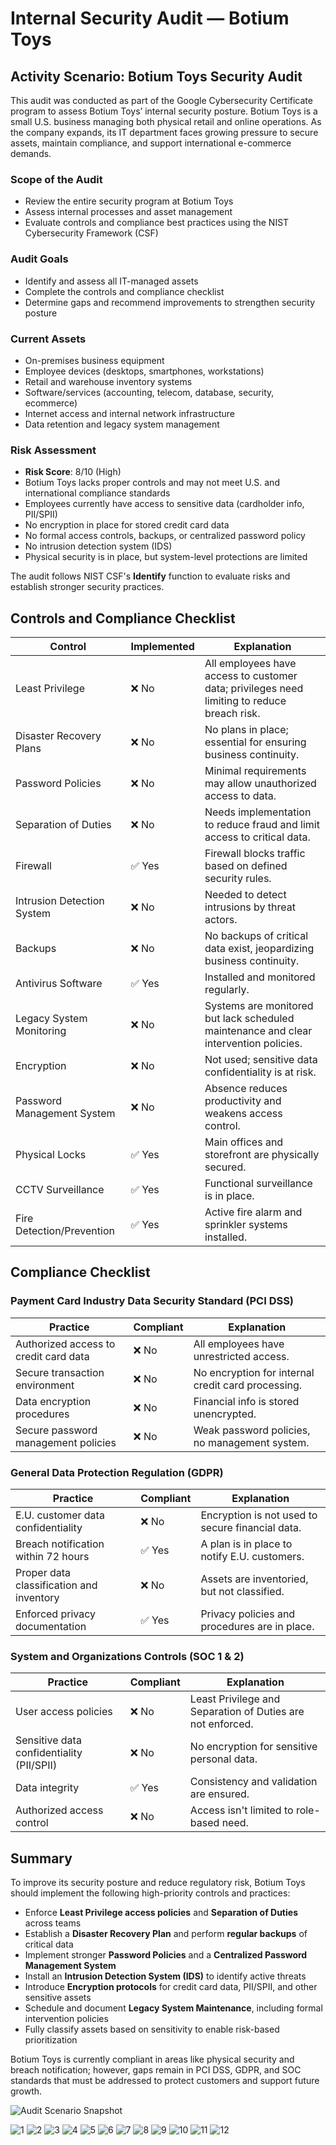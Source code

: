 # Internal Security Audit — Botium Toys
## Activity Scenario: Botium Toys Security Audit

This audit was conducted as part of the Google Cybersecurity Certificate program to assess Botium Toys’ internal security posture. Botium Toys is a small U.S. business managing both physical retail and online operations. As the company expands, its IT department faces growing pressure to secure assets, maintain compliance, and support international e-commerce demands.

### Scope of the Audit

- Review the entire security program at Botium Toys
- Assess internal processes and asset management
- Evaluate controls and compliance best practices using the NIST Cybersecurity Framework (CSF)

### Audit Goals

- Identify and assess all IT-managed assets
- Complete the controls and compliance checklist
- Determine gaps and recommend improvements to strengthen security posture

### Current Assets

- On-premises business equipment
- Employee devices (desktops, smartphones, workstations)
- Retail and warehouse inventory systems
- Software/services (accounting, telecom, database, security, ecommerce)
- Internet access and internal network infrastructure
- Data retention and legacy system management

### Risk Assessment

- **Risk Score**: 8/10 (High)
- Botium Toys lacks proper controls and may not meet U.S. and international compliance standards
- Employees currently have access to sensitive data (cardholder info, PII/SPII)
- No encryption in place for stored credit card data
- No formal access controls, backups, or centralized password policy
- No intrusion detection system (IDS)
- Physical security is in place, but system-level protections are limited

The audit follows NIST CSF's **Identify** function to evaluate risks and establish stronger security practices.

## Controls and Compliance Checklist

| Control                       | Implemented | Explanation |
|------------------------------|-------------|-------------|
| Least Privilege              | ❌ No        | All employees have access to customer data; privileges need limiting to reduce breach risk. |
| Disaster Recovery Plans      | ❌ No        | No plans in place; essential for ensuring business continuity. |
| Password Policies            | ❌ No        | Minimal requirements may allow unauthorized access to data. |
| Separation of Duties         | ❌ No        | Needs implementation to reduce fraud and limit access to critical data. |
| Firewall                     | ✅ Yes       | Firewall blocks traffic based on defined security rules. |
| Intrusion Detection System   | ❌ No        | Needed to detect intrusions by threat actors. |
| Backups                      | ❌ No        | No backups of critical data exist, jeopardizing business continuity. |
| Antivirus Software           | ✅ Yes       | Installed and monitored regularly. |
| Legacy System Monitoring     | ❌ No        | Systems are monitored but lack scheduled maintenance and clear intervention policies. |
| Encryption                   | ❌ No        | Not used; sensitive data confidentiality is at risk. |
| Password Management System   | ❌ No        | Absence reduces productivity and weakens access control. |
| Physical Locks               | ✅ Yes       | Main offices and storefront are physically secured. |
| CCTV Surveillance            | ✅ Yes       | Functional surveillance is in place. |
| Fire Detection/Prevention    | ✅ Yes       | Active fire alarm and sprinkler systems installed. |

## Compliance Checklist

### Payment Card Industry Data Security Standard (PCI DSS)

| Practice                                           | Compliant | Explanation |
|---------------------------------------------------|-----------|-------------|
| Authorized access to credit card data             | ❌ No      | All employees have unrestricted access. |
| Secure transaction environment                    | ❌ No      | No encryption for internal credit card processing. |
| Data encryption procedures                        | ❌ No      | Financial info is stored unencrypted. |
| Secure password management policies               | ❌ No      | Weak password policies, no management system. |

### General Data Protection Regulation (GDPR)

| Practice                                           | Compliant | Explanation |
|---------------------------------------------------|-----------|-------------|
| E.U. customer data confidentiality                | ❌ No      | Encryption is not used to secure financial data. |
| Breach notification within 72 hours               | ✅ Yes     | A plan is in place to notify E.U. customers. |
| Proper data classification and inventory          | ❌ No      | Assets are inventoried, but not classified. |
| Enforced privacy documentation                    | ✅ Yes     | Privacy policies and procedures are in place. |

### System and Organizations Controls (SOC 1 & 2)

| Practice                                           | Compliant | Explanation |
|---------------------------------------------------|-----------|-------------|
| User access policies                              | ❌ No      | Least Privilege and Separation of Duties are not enforced. |
| Sensitive data confidentiality (PII/SPII)         | ❌ No      | No encryption for sensitive personal data. |
| Data integrity                                     | ✅ Yes     | Consistency and validation are ensured. |
| Authorized access control                         | ❌ No      | Access isn't limited to role-based need. |

## Summary

To improve its security posture and reduce regulatory risk, Botium Toys should implement the following high-priority controls and practices:

- Enforce **Least Privilege access policies** and **Separation of Duties** across teams
- Establish a **Disaster Recovery Plan** and perform **regular backups** of critical data
- Implement stronger **Password Policies** and a **Centralized Password Management System**
- Install an **Intrusion Detection System (IDS)** to identify active threats
- Introduce **Encryption protocols** for credit card data, PII/SPII, and other sensitive assets
- Schedule and document **Legacy System Maintenance**, including formal intervention policies
- Fully classify assets based on sensitivity to enable risk-based prioritization

Botium Toys is currently compliant in areas like physical security and breach notification; however, gaps remain in PCI DSS, GDPR, and SOC standards that must be addressed to protect customers and support future growth.

![Audit Scenario Snapshot](botium-audit-scenario.png)


![1](https://github.com/user-attachments/assets/7cabe52b-89e4-4399-87d6-894d4dc05935)
![2](https://github.com/user-attachments/assets/9338d03f-4bd4-4af3-934f-431b7fd2301a)
![3](https://github.com/user-attachments/assets/c25a9e7f-89dd-412d-a034-8b2dbff32f5e)
![4](https://github.com/user-attachments/assets/4b3795ed-711c-4b69-9b19-576e91dde3f8)
![5](https://github.com/user-attachments/assets/23dcf93d-5546-4fe4-9f95-153ec0d5f10b)
![6](https://github.com/user-attachments/assets/94adf5a9-f7c1-49a1-821e-937b1a0354fc)
![7](https://github.com/user-attachments/assets/c5054a0f-c90a-4c7c-89d5-017096661626)
![8](https://github.com/user-attachments/assets/37ea8b60-4450-4497-9c3f-6ef1247b5935)
![9](https://github.com/user-attachments/assets/f8187373-c67e-4e94-a757-b3b1b1fd7b27)
![10](https://github.com/user-attachments/assets/4f1b50bc-9df5-4207-aba7-20bba545bbbc)
![11](https://github.com/user-attachments/assets/f38bfe24-fb0e-4f0d-8ff9-01ff25e511bf)
![12](https://github.com/user-attachments/assets/72cdc12f-6fb9-429a-9020-6b777193b0c0)
